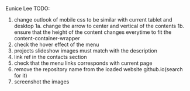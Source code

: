 Eunice Lee
TODO: 
1. change outlook of mobile css to be similar with current tablet and desktop
1a. change the arrow to center and vertical of the contents
1b. ensure that the height of the content changes everytime to fit the content-container-wrapper
2. check the hover effect of the menu
3. projects slideshow images must match with the description
4. link ref in the contacts section 
5. check that the menu links corresponds with current page
6. remove the repository name from the loaded website github.io(search for it)
7. screenshot the images